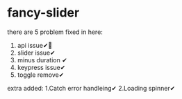 # fancy-slider
there are 5 problem fixed in here:
1. api issue✔🔰
2. slider issue✔
3. minus duration ✔
4. keypress issue✔
5. toggle remove✔

extra added:
1.Catch error handleing✔
2.Loading spinner✔
